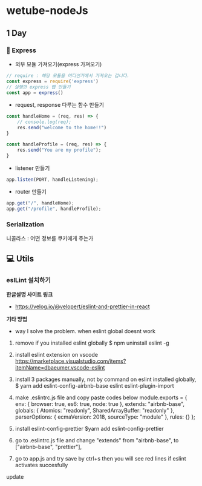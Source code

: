 # wetube-nodeJs

## 1 Day

### 📒 Express

* 외부 모듈 가져오기(express 가져오기)

```javascript
// require : 해당 모듈을 어디선가에서 가져오는 겁니다.
const express = require('express')
// 실행한 express 앱 만들기
const app = express()
```

* request, response 다루는 함수 만들기

```javascript
const handleHome = (req, res) => {
    // console.log(req);
    res.send("welcome to the home!!")
}

const handleProfile = (req, res) => {
    res.send("You are my profile");
}
```

* listener 만들기

```javascript
app.listen(PORT, handleListening);
```

* router 만들기

```javascript
app.get("/", handleHome);
app.get("/profile", handleProfile);
```



### Serialization

니콜라스 : 어떤 정보를 쿠키에게 주는가



## 💻 Utils

### eslLint 설치하기

**한글설명 사이트 링크**

*  <https://velog.io/@velopert/eslint-and-prettier-in-react>

**기타 방법**

* way I solve the problem. when eslint global doesnt work

1. remove if you installed eslint globally  $ npm uninstall eslint -g

2. install  eslint extension on vscode
  https://marketplace.visualstudio.com/items?itemName=dbaeumer.vscode-eslint

3. install 3 packages manually, not by command on eslint installed globally, 
  $ yarn add eslint-config-airbnb-base eslint eslint-plugin-import

4. make .eslintrc.js file and copy paste codes below
  module.exports = {
  env: {
    browser: true,
    es6: true,
    node: true
  },
  extends: "airbnb-base",
  globals: {
    Atomics: "readonly",
    SharedArrayBuffer: "readonly"
  },
  parserOptions: {
    ecmaVersion: 2018,
    sourceType: "module"
  },
  rules: {}
  };

5. install eslint-config-prettier $yarn add eslint-config-prettier

6. go to .eslintrc.js file and change "extends" from   "airbnb-base", to ["airbnb-base", "prettier"],

7. go to app.js and try save by ctrl+s  then you will see red lines if eslint activates succesfully


update